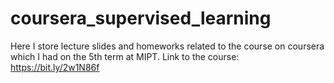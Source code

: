 # coursera_supervised_learning

Here I store lecture slides and homeworks related to the course on coursera which I had on the 5th term at MIPT.
Link to the course: https://bit.ly/2w1N86f
